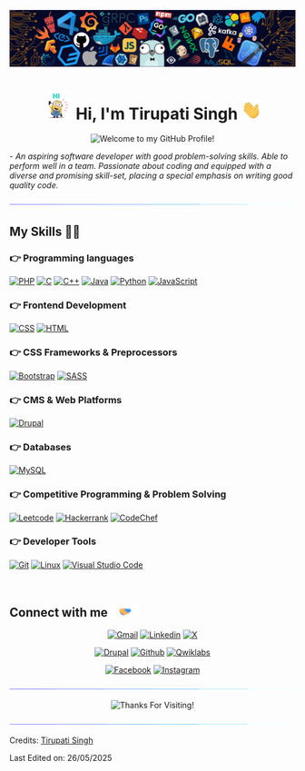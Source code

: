 ![Github Banner](./assets/banner.png)

<h1 align="center"><img src="./assets/hi.gif" width="50" height="50" alt="Hi" /> Hi, I'm Tirupati Singh <img src="./assets/wave-hand.gif" width="35" alt="Wave hand"></h1>
<p align="center">
  <img src="https://readme-typing-svg.herokuapp.com?font=Architects+Daughter&color=22EBF7&size=25&center=false&lines=Welcome+to+my+GitHub+Profile!;A+Computer+Science+Engineer;Programming+Enthusiast;C%20|%20JAVA%20|%20PYTHON%20;A+Frontend+Developer;HTML%20|%20CSS%20|%20JAVASCRIPT%20|%20JQUERY%20;Always%20learning%20new%20things&center=true&width=500&height=50" alt="Welcome to my GitHub Profile!">
</p>

 <p>- <i>An aspiring software developer with good problem-solving skills. Able to perform well in a team. Passionate about coding and equipped with a diverse and promising skill-set, placing a special emphasis on writing good quality code.</i></p>

<img src="./assets/horizontal-animation.gif" alt="Animation">

## My Skills 👨‍💻

### 👉 Programming languages

<p>
  <a href="#"><img alt="PHP" title="PHP" src="https://img.shields.io/badge/php-%23777BB4.svg?style=for-the-badge&logo=php&logoColor=white"></a>
  <a href="#"><img alt="C" title="C" src="https://img.shields.io/badge/C%20-%232370ED.svg?style=for-the-badge&logo=c&logoColor=white"></a>
  <a href="#"><img alt="C++" title="C++" src="https://img.shields.io/badge/C++%20-%2300599C.svg?style=for-the-badge&logo=c%2B%2B&logoColor=white"></a>
  <a href="#"><img alt="Java" title="Java" src="https://img.shields.io/badge/Java-ED8B00?style=for-the-badge&logo=java&logoColor=white"></a>
  <a href="#"><img alt="Python" title="Python" src="https://img.shields.io/badge/Python%20-%2314354C.svg?style=for-the-badge&logo=python&logoColor=white"></a>
  <a href="#"><img alt="JavaScript" title="JavaScript" src="https://img.shields.io/badge/JavaScript%20-%23F7DF1E.svg?style=for-the-badge&logo=javascript&logoColor=black"></a>
</p>


### 👉 Frontend Development

<p>
  <a href="#"><img alt="CSS" title="CSS" src="https://img.shields.io/badge/CSS%20-%231572B6.svg?style=for-the-badge&logo=css3&logoColor=white"></a>
  <a href="#"><img alt="HTML" title="HTML" src="https://img.shields.io/badge/HTML%20-%23E34F26.svg?style=for-the-badge&logo=html5&logoColor=white"></a>
</p>


### 👉 CSS Frameworks & Preprocessors

<p>
  <a href="#"><img alt="Bootstrap" title="Bootstrap" src="https://img.shields.io/badge/Bootstrap-7952B3.svg?style=for-the-badge&logo=bootstrap&logoColor=white"></a>
  <a href="#"><img alt="SASS" title="SASS" src="https://img.shields.io/badge/Sass-C69.svg?style=for-the-badge&logo=sass&logoColor=white"></a>
</p>


### 👉 CMS & Web Platforms

<p>
  <a href="https://www.drupal.org/" target="_blank">
    <img alt="Drupal" title="Drupal" src="https://img.shields.io/badge/Drupal-0678BE.svg?style=for-the-badge&logo=drupal&logoColor=white">
  </a>
</p>

 ### 👉 Databases
 
 <p>
    <a href="#"><img alt="MySQL" title="MySQL" src="https://img.shields.io/badge/MySQL-00000F?style=for-the-badge&logo=mysql&logoColor=white"></a>
 </p>
 
 
 ### 👉 Competitive Programming & Problem Solving
 
<p>
    <a href="https://leetcode.com/Tirupati_27/" target="_blank"><img alt="Leetcode" title="Leetcode" src="https://img.shields.io/badge/leetcode%20-%23FFA116.svg?style=for-the-badge&logo=leetcode&logoColor=black" /></a>
    <a href="https://www.hackerrank.com/tirupatisingh101" target="_blank"><img alt="Hackerrank" title="Hackerrank" src="https://img.shields.io/badge/hackerrank-%232EC866.svg?style=for-the-badge&logo=hackerrank&logoColor=white" /></a>
    <a href="https://www.codechef.com/users/tirupati_27" target="_blank"><img alt="CodeChef" title="CodeChef" src="https://img.shields.io/badge/codechef-%235B4638.svg?style=for-the-badge&logo=codechef&logoColor=white" /></a>
</p>


 ### 👉 Developer Tools
 
<p>
  <a href="#"><img alt="Git" title="Git" src="https://img.shields.io/badge/Git-F05032?style=for-the-badge&logo=git&logoColor=white"></a>
  <a href="#"><img alt="Linux" title="Linux" src="https://img.shields.io/badge/Linux-FCC624?style=for-the-badge&logo=linux&logoColor=black"></a>
  <a href="#"><img alt="Visual Studio Code" title="Visual Studio Code" src="https://img.shields.io/badge/Visual_Studio_Code-0078D4?style=for-the-badge&logo=visual%20studio%20code&logoColor=white"></a>
</p>

<br/>

<h2> Connect with me <img src='./assets/handshake.gif' width="50" alt="Connect with me"> </h2>
<p align="center">
  <a href="mailto:tirupatisingh1027@gmail.com"><img alt="Gmail" title="Tirupati Singh's Gmail" src="https://img.shields.io/badge/tirupatisingh1027@gmail.com-D14836?style=for-the-badge&logo=gmail&logoColor=white"></a>
  <a href="https://www.linkedin.com/in/tirupati-singh-a3825120b/" target="_blank"><img alt="Linkedin" title="Tirupati Singh's Linkedin" src="https://img.shields.io/badge/-tirupati%20singh%20-0077B5?style=for-the-badge&logo=linkedin&logoColor=white"></a>
  <a href="https://twitter.com/TirupatiSingh27" target="_blank"><img alt="X" title="Tirupati Singh's X" src="https://img.shields.io/badge/-tirupati%20singh%20-%23000000?style=for-the-badge&logo=x&logoColor=white"></a>
 </p>
 <p align="center">
  <a href="https://www.drupal.org/u/tirupati_singh/" target="_blank"><img alt="Drupal" title="Tirupati Singh's Drupal" src="https://img.shields.io/badge/tirupati__singh-%230678BE?style=for-the-badge&logo=drupal&logoColor=white"></a>
  <a href="https://github.com/singhtirupati" target="_blank"><img alt="Github" title="Tirupati Singh's Github" src="https://img.shields.io/badge/singhtirupati-100000?style=for-the-badge&logo=github&logoColor=white"></a>
  <a href="https://www.cloudskillsboost.google/public_profiles/83a7cd00-a7de-434a-9fb1-f39a907ccea8" target="_blank"><img alt="Qwiklabs" title="Tirupati Singh's Qwiklabs" src="https://img.shields.io/badge/Google_Cloud-4285F4?style=for-the-badge&logo=google-cloud&logoColor=white"></a>
</p>
<p align="center">
  <a href="https://www.facebook.com/tirupati.singh.27" target="_blank"><img alt="Facebook" title="Tirupati Singh's Facebook" src="https://img.shields.io/badge/tirupati.singh.27-1877F2?style=for-the-badge&logo=facebook&logoColor=white"></a>
  <a href="https://www.instagram.com/tirupati_singh_27/" target="_blank"><img alt="Instagram" title="Tirupati Singh's Instagram" src="https://img.shields.io/badge/tirupati__singh__27-E4405F?style=for-the-badge&logo=instagram&logoColor=white"></a>
</p>

<img src="./assets/horizontal-animation.gif">

<p align="center">
  <img src="https://readme-typing-svg.herokuapp.com?font=Architects+Daughter&color=22EBF7&size=25&center=false&lines=THANKS;For;Visiting!&center=true&width=500&height=50" alt="Thanks For Visiting!" title="Thanks For Visiting!">
</p>

<img src="./assets/horizontal-animation.gif" alt="Horizontal animation">

Credits: [Tirupati Singh](https://github.com/singhtirupati)

Last Edited on: 26/05/2025

